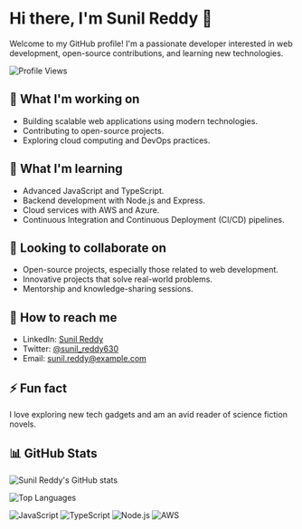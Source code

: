 # Hi there, I'm Sunil Reddy 👋

Welcome to my GitHub profile! I'm a passionate developer interested in web development, open-source contributions, and learning new technologies.

![Profile Views](https://komarev.com/ghpvc/?username=sunil-reddy-630&color=blue)

## 🔭 What I'm working on

- Building scalable web applications using modern technologies.
- Contributing to open-source projects.
- Exploring cloud computing and DevOps practices.

## 🌱 What I'm learning

- Advanced JavaScript and TypeScript.
- Backend development with Node.js and Express.
- Cloud services with AWS and Azure.
- Continuous Integration and Continuous Deployment (CI/CD) pipelines.

## 👯 Looking to collaborate on

- Open-source projects, especially those related to web development.
- Innovative projects that solve real-world problems.
- Mentorship and knowledge-sharing sessions.

## 🤔 How to reach me

- LinkedIn: [Sunil Reddy](https://www.linkedin.com/in/sunil-reddy-630/)
- Twitter: [@sunil_reddy630](https://twitter.com/sunil_reddy630)
- Email: sunil.reddy@example.com

## ⚡ Fun fact

I love exploring new tech gadgets and am an avid reader of science fiction novels.

## 📊 GitHub Stats

![Sunil Reddy's GitHub stats](https://github-readme-stats.vercel.app/api?username=sunil-reddy-630&show_icons=true&theme=radical)

![Top Languages](https://github-readme-stats.vercel.app/api/top-langs/?username=sunil-reddy-630&layout=compact&theme=radical)

<!-- Add badges -->
![JavaScript](https://img.shields.io/badge/-JavaScript-F7DF1E?style=flat&logo=javascript&logoColor=black)
![TypeScript](https://img.shields.io/badge/-TypeScript-007ACC?style=flat&logo=typescript&logoColor=white)
![Node.js](https://img.shields.io/badge/-Node.js-339933?style=flat&logo=node.js&logoColor=white)
![AWS](https://img.shields.io/badge/-AWS-232F3E?style=flat&logo=amazon-aws&logoColor=white)
